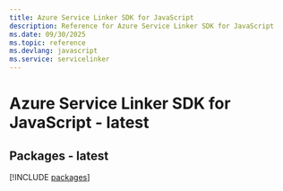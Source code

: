 ```yaml
---
title: Azure Service Linker SDK for JavaScript
description: Reference for Azure Service Linker SDK for JavaScript
ms.date: 09/30/2025
ms.topic: reference
ms.devlang: javascript
ms.service: servicelinker
---
```

# Azure Service Linker SDK for JavaScript - latest
## Packages - latest
[!INCLUDE [packages](service-linker-index.md)]